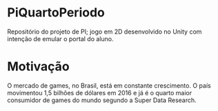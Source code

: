 # PiQuartoPeriodo
Repositório do projeto de PI; jogo em 2D desenvolvido no Unity com intenção de emular o portal do aluno.
# Motivação
O mercado de games, no Brasil, está em constante crescimento. O país movimentou 1,5 bilhões de dólares em 2016 e já é o quarto maior consumidor de games do mundo segundo a Super Data Research.

